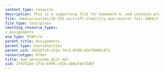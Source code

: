 ```yaml
---
content_type: resource
description: This is a supporting file for homework 4, and contains program code.
file: /media/courses/16-333-aircraft-stability-and-control-fall-2004/2f4752de2f1ebf09c81bab0af8e75d0f_hw4_aerosonde_dist.mdl
file_type: text/plain
learning_resource_types:
- Assignments
ocw_type: OCWFile
parent_title: Assignments
parent_type: CourseSection
parent_uid: 59d10fc0-a31a-74c3-07d0-42b79008c871
resourcetype: Other
title: hw4_aerosonde_dist.mdl
uid: 2f4752de-2f1e-bf09-c81b-ab0af8e75d0f
---
```

